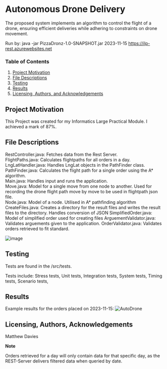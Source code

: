 # Autonomous Drone Delivery
The proposed system implements an algorithm to control the flight of a drone, ensuring efficient deliveries while adhering to constraints on drone movement.

Run by: java -jar PizzaDronz-1.0-SNAPSHOT.jar 2023-11-15 https://ilp-rest.azurewebsites.net

### Table of Contents

1. [Project Motivation](#motivation)
2. [File Descriptions](#files)
3. [Testing](#testing)
4. [Results](#results)
5. [Licensing, Authors, and Acknowledgements](#licensing)

## Project Motivation<a name="motivation"></a>
This Project was created for my Informatics Large Practical Module. I achieved a mark of 87%.

## File Descriptions <a name="files"></a>

RestController.java: Fetches data from the Rest Server.  
FlightPaths.java: Calculates flightpaths for all orders in a day.  
LngLatHandler.java: Handles LngLat objects in the PathFinder class.  
PathFinder.java: Calculates the flight path for a single order using the A* algorithm.  
Main.java: Handles input and runs the application.  
Move.java:  Model for a single move from one node to another. Used for recording the drone flight path move by move to be used in flightpath json file.  
Node.java: Model of a node. Utilised in A* pathfinding algorithm
CreateFiles.java: Creates a directory for the result files and writes the result files to the directory. Handles conversion of JSON
SimplifiedOrder.java: Model of simplified order used for creating files
ArguementValidator.java: Validates arguements given to the application.
OrderValidator.java: Validates orders retrieved to fit standard.

![image](https://github.com/MattDavies-code/Autonomous-drone-delivery/assets/54101905/6d406a40-be8c-471c-be01-f773d6714a00)

## Testing <a name="testing">

Tests are found in the /src/tests.  

Tests include: 
Stress tests, 
Unit tests, 
Integration tests, 
System tests, 
Timing tests, 
Scenario tests, 

## Results<a name="results"></a>

Example results for the orders placed on 2023-11-15: 
![AutoDrone](https://github.com/MattDavies-code/Autonomous-drone-delivery/assets/54101905/b509fb45-f134-4345-bdc8-8c5b8e0edf3b)


## Licensing, Authors, Acknowledgements<a name="licensing"></a>
Matthew Davies

**Note**

Orders retrieved for a day will only contain data for that specific day, as the REST-Server delivers filtered data when queried by date.
